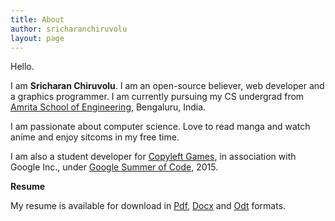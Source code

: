 ```yaml
---
title: About
author: sricharanchiruvolu
layout: page
---
```


  Hello.

  I am __Sricharan Chiruvolu__. I am an open-source believer, web developer and a graphics programmer. I am currently pursuing my CS undergrad from [Amrita School of Engineering](http://www.amrita.edu), Bengaluru, India.

  I am passionate about computer science. Love to read manga and watch anime and enjoy sitcoms in my free time.

  I am also a student developer for [Copyleft Games](http://www.copyleftgames.org), in association with Google Inc., under [Google Summer of Code](https://www.google-melange.com/gsoc/homepage/google/gsoc2015), 2015.


  __Resume__

  My resume is available for download in [Pdf](/assets/resume.pdf), [Docx](/assets/resume.docx) and [Odt](/assets/resume.odt) formats.
